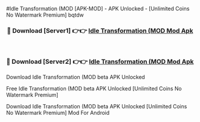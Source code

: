 #Idle Transformation (MOD [APK-MOD] - APK Unlocked - [Unlimited Coins No Watermark Premium] bqtdw



<div align="center">

<h3>🔴 Download [Server1] 👉👉 <a href="https://momento.my/?title=Idle_Transformation_(MOD">Idle Transformation (MOD Mod Apk</a></h3><br>

<h3>🔴 Download [Server2] 👉👉 <a href="https://momento.my/?title=Idle_Transformation_(MOD">Idle Transformation (MOD Mod Apk</a></h3>
</div>



Download Idle Transformation (MOD beta APK Unlocked

Free Idle Transformation (MOD beta APK Unlocked [Unlimited Coins No Watermark Premium]

Download Idle Transformation (MOD beta APK Unlocked [Unlimited Coins No Watermark Premium] Mod For Android
